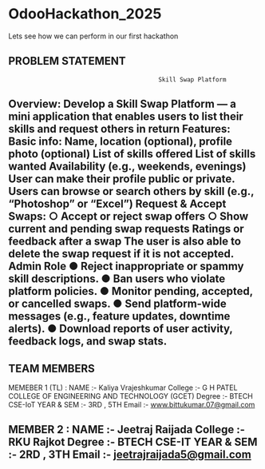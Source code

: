 # OdooHackathon_2025
Lets see how we can perform in our first hackathon

PROBLEM STATEMENT
-------------------------------------------------------------------------------------------------------------
                                              Skill Swap Platform 
Overview: 
Develop a Skill Swap Platform — a mini application that enables users to list their skills and 
request others in return 
Features: 
Basic info: Name, location (optional), profile photo (optional) 
List of skills offered 
List of skills wanted 
Availability (e.g., weekends, evenings) 
User can make their profile public or private. 
Users can browse or search others by skill (e.g., “Photoshop” or “Excel”) 
Request & Accept Swaps: 
○ Accept or reject swap offers 
○ Show current and pending swap requests 
Ratings or feedback after a swap 
The user is also able to delete the swap request if it is not accepted. 
Admin Role 
● Reject inappropriate or spammy skill descriptions. 
● Ban users who violate platform policies. 
● Monitor pending, accepted, or cancelled swaps. 
● Send platform-wide messages (e.g., feature updates, downtime alerts). 
● Download reports of user activity, feedback logs, and swap stats.
-------------------------------------------------------------------------------------------------------------


TEAM MEMBERS
-------------------------------------------------------------------------------------------------------------
MEMEBER 1 (TL) : 
NAME :- Kaliya Vrajeshkumar
College :- G H PATEL COLLEGE OF ENGINEERING AND TECHNOLOGY (GCET)
Degree :- BTECH CSE-IoT
YEAR & SEM :- 3RD , 5TH
Email :- www.bittukumar.07@gmail.com

MEMBER 2 : 
NAME :- Jeetraj Raijada
College :- RKU Rajkot
Degree :- BTECH CSE-IT
YEAR & SEM :- 2RD , 3TH
Email :- jeetrajraijada5@gmail.com
-------------------------------------------------------------------------------------------------------------
